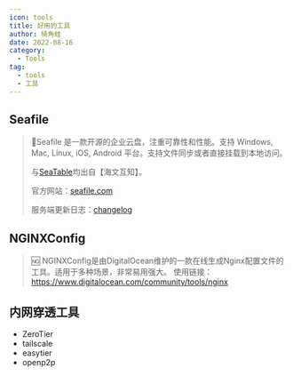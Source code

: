 ```yaml
---
icon: tools
title: 好用的工具
author: 犄角蛙
date: 2022-08-16
category:
  - Tools
tag:
  - tools
  - 工具
---
```



## Seafile

  > :open_file_folder:Seafile 是一款开源的企业云盘，注重可靠性和性能。支持 Windows, Mac, Linux, iOS, Android 平台。支持文件同步或者直接挂载到本地访问。
  >
  > 与[SeaTable](https://jinguo.tk/tools/Docker/awesomeDocker.html)均出自【海文互知】。
  >
  > 官方网站：[seafile.com](https://www.seafile.com/)
  >
  > 服务端更新日志：[changelog](https://manual.seafile.com/changelog/server-changelog/)

## NGINXConfig

  > :ng:  NGINXConfig是由DigitalOcean维护的一款在线生成Nginx配置文件的工具。适用于多种场景，非常易用强大。
  > 使用链接：<https://www.digitalocean.com/community/tools/nginx>

## 内网穿透工具

- ZeroTier
- tailscale
- easytier
- openp2p

